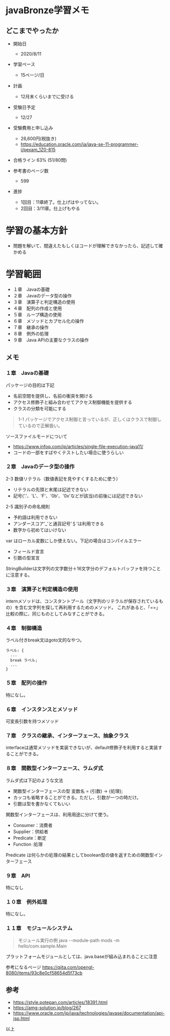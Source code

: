 javaBronze学習メモ
=================

## どこまでやったか

* 開始日
  * 2020/8/11

* 学習ペース
  * 15ページ/日

* 計画
  * 12月末くらいまでに受ける

* 受験日予定
  * 12/27

* 受験費用と申し込み
  * 26,600円(税抜き)
  * https://education.oracle.com/ja/java-se-11-programmer-i/pexam_1Z0-815

* 合格ライン 63% (51/80問)

* 参考書のページ数
  * 599


* 進捗
  * 1回目：11章終了。仕上げはやってない。
  * 2回目：3/11章。仕上げもやる

# 学習の基本方針

* 問題を解いて、間違えたもしくはコードが理解できなかったら、記述して確かめる

# 学習範囲

* １章　Javaの基礎
* ２章　Javaのデータ型の操作
* ３章　演算子と判定構造の使用
* ４章　配列の作成と使用
* ５章　ループ構造の使用
* ６章　メソッドとカプセル化の操作
* ７章　継承の操作
* ８章　例外の処理
* ９章　Java APIの主要なクラスの操作

## メモ

### １章　Javaの基礎

パッケージの目的は下記
* 名前空間を提供し、名前の衝突を開ける
* アクセス修飾子と組み合わせてアクセス制御機能を提供する
* クラスの分類を可能にする

> 1-1 パッケージでアクセス制御と言っているが、正しくはクラスで制御しているので正解扱い。

ソースファイルモードについて
* https://www.infoq.com/jp/articles/single-file-execution-java11/
* コードの一部をすばやくテストしたい場合に使うらしい

### ２章　Javaのデータ型の操作

2-3 数値リテラル（数値表記を見やすくするために使う）
* リテラルの先頭と末尾は記述できない
* 記号('.'、'L'、'F'、'0b'、'0x'などが該当)の前後には記述できない

2-5 識別子の命名規則
* 予約語は利用できない
* アンダースコア'_'と通貨記号'＄'は利用できる
* 数字から初めてはいけない

var はローカル変数にしか使えない。下記の場合はコンパイルエラー
* フィールド宣言
* 引数の型宣言

StringBuilderは文字列の文字数分＋16文字分のデフォルトバッファを持つことに注意する。

### ３章　演算子と判定構造の使用

internメソッドは、コンスタントプール（文字列のリテラルが保存されているもの）を含む文字列を探して再利用するためのメソッド。
これがあると、「==」比較の際に、同じものとしてみなすことができる。

### ４章　制御構造

ラベル付きbreak文はgoto文的なやつ。

```
ラベル: {
  ...
  break ラベル;
  ...
}
```

### ５章　配列の操作

特になし。

### ６章　インスタンスとメソッド

可変長引数を持つメソッド

### ７章　クラスの継承、インターフェース、抽象クラス

interfaceは通常メソッドを実装できないが、default修飾子を利用すると実装することができる。

### ８章　関数型インターフェース、ラムダ式

ラムダ式は下記のような文法
* 関数型インターフェースの型 変数名 = (引数) -> {処理};
* カッコも省略することができる。ただし、引数が一つの時だけ。
* 引数は型を書かなくてもいい

関数型インターフェースは、利用用途に分けて使う。
* Consumer：消費者
* Supplier：供給者
* Predicate：断定
* Function :処理

Predicate は何らかの処理の結果としてboolean型の値を返すための関数型インターフェース

### ９章　API

特になし

### １０章　例外処理

特になし。

### １１章　モジュールシステム

> モジュール実行の例
> java --module-path mods -m hello/com.sample.Main

プラットフォームモジュールとしては、java.baseが組み込まれることに注意

参考になるページ
https://qiita.com/opengl-8080/items/93c8e0cf58654d5f73cb

## 参考
* https://style.potepan.com/articles/18391.html
* https://amg-solution.jp/blog/267
* https://www.oracle.com/jp/java/technologies/javase/documentation/api-jsp.html

以上